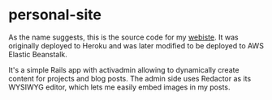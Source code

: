 # personal-site

As the name suggests, this is the source code for my [webiste](http://www.noestauffert.com). It was originally deployed to Heroku and was later modified to be deployed to AWS Elastic Beanstalk.

It's a simple Rails app with activadmin allowing to dynamically create content for projects and blog posts. The admin side uses Redactor as its WYSIWYG editor, which lets me easily embed images in my posts.
